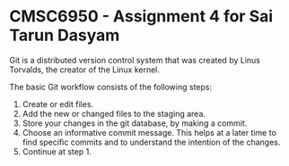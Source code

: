 # CMSC6950 - Assignment 4 for Sai Tarun Dasyam

Git is a distributed version control system that was created by
Linus Torvalds, the creator of the Linux kernel.

The basic Git workflow consists of the following steps:

1. Create or edit files.
2. Add the new or changed files to the staging area.
3. Store your changes in the git database, by making a commit.
4. Choose an informative commit message. This helps at a later time to find
specific commits and to understand the intention of the changes.
5. Continue at step 1.

